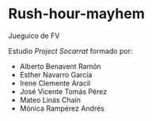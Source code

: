# Rush-hour-mayhem
Jueguico de FV

Estudio *Project Socarrat* formado por:
- Alberto Benavent Ramón
- Esther Navarro García
- Irene Clemente Aracil
- José Vicente Tomás Pérez
- Mateo Linás Chaín
- Mónica Rampérez Andrés
